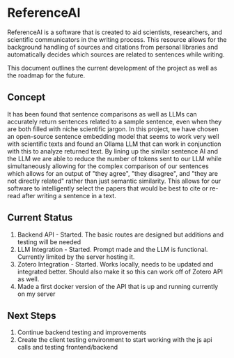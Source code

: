 # ReferenceAI

ReferenceAI is a software that is created to aid scientists, researchers, and scientific communicators in the writing process. This resource allows for the background handling of sources and citations from personal libraries and automatically decides which sources are related to sentences while writing. 

This document outlines the current development of the project as well as the roadmap for the future. 

## Concept
It has been found that sentence comparisons as well as LLMs can accurately return sentences related to a sample sentence, even when they are both filled with niche scientific jargon. In this project, we have chosen an open-source sentence embedding model that seems to work very well with scientific texts and found an Ollama LLM that can work in conjunction with this to analyze returned text. 
By lining up the similar sentence AI and the LLM we are able to reduce the number of tokens sent to our LLM while simultaneously allowing for the complex comparison of our sentences which allows for an output of "they agree", "they disagree", and "they are not directly related" rather than just semantic similarity. This allows for our software to intelligently select the papers that would be best to cite or re-read after writing a sentence in a text. 

## Current Status
1. Backend API - Started. The basic routes are designed but additions and testing will be needed
2. LLM Integration - Started. Prompt made and the LLM is functional. Currently limited by the server hosting it.
3. Zotero Integration - Started. Works locally, needs to be updated and integrated better. Should also make it so this can work off of Zotero API as well.
4. Made a first docker version of the API that is up and running currently on my server

## Next Steps
1. Continue backend testing and improvements
2. Create the client testing environment to start working with the js api calls and testing frontend/backend 
